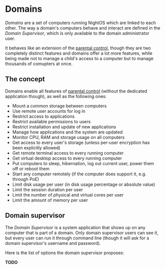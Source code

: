 # Domains

_Domains_ are a set of computers running NightOS which are linked to each other. The way a domain's computers behave and interact are defined in the _Domain Supervisor_, which is only available to the domain administrator user.

It behaves like an extension of the [parental control](parental-control.md), though they are two completely distinct features and domains offer a lot more features, while being made not to manage a child's access to a computer but to manage thousands of comupters at once.

## The concept

Domains enable all features of [parental control](parental-control.md) (without the dedicated application though), as well as the following ones:

* Mount a common storage between computers
* Use remote user accounts for log in
* Restrict access to applications
* Restrict available permissions to users
* Restrict installation and update of new applications
* Manage how applications and the system are updated
* Monitor CPU, RAM and storage usage on all computers
* Get access to every user's storage (unless per-user encryption has been explicitly allowed)
* Get remote terminal access to every running computer
* Get virtual desktop access to every running computer
* Put computers to sleep, hibernation, log out current user, power them off or reboot them
* Start any computer remotely (if the computer does support it, e.g. through PoE)
* Limit disk usage per user (in disk usage percentage or absolute value)
* Limit the session duration per user
* Limit the number of physical and virtual cores per user
* Limit the amount of memory per user

## Domain supervisor

The _Domain Supervisor_ is a system application that shows up on any computer that is part of a domain. Only domain supervisor users can see it, but every user can run it through command line (though it will ask for a domain supervisor's username and password).

Here is the list of options the domain supervisor proposes:

**TODO**
